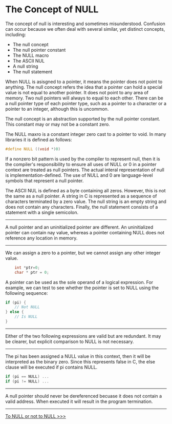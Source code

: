 # The Concept of NULL

The concept of null is interesting and sometimes misunderstood. Confusion can occur because we often deal with several similar, yet distinct concepts, including:

- The null concept
- The null pointer constant
- The NULL macro
- The ASCII NUL
- A null string
- The null statement

When NULL is asisgned to a pointer, it means the pointer does not point to anything. The null concept refers the idea that a pointer can hold a special value is not  equal to another pointer. It does not point to any area of memory. Two null pointers will always to equal to each other. There can be a null pointer type of each pointer type, such as a pointer to a character or a pointer to an integer, although this is uncommon.

The null concept is an abstraction supported by the null pointer constant. This constant may or may not be a constant zero.

The NULL maxro is a constant integer zero cast to a pointer to void. In many libraries it is defined as follows:

```c
#define NULL ((void *)0)
```

If a nonzero bit pattern is used by the compiler to represent null, then it is the compiler's responsibility to ensure all uses of NULL or 0 in a pointer context are treated as null pointers. The actual interal representation of null is implementation-defined. The use of NULL and 0 are language-level symbols that represent a null pointer.

The ASCII NUL is defined as a byte containing all zeros. However, this is not the same as a null pointer. A string in C is represented as a sequence of characters terminated by a zero value. The null string is an empty string and does not contain any characters. Finally, the null statement consists of a statement with a single semicolon.

----------

A null pointer and an uninitialized pointer are different. An uninitialized pointer can contain nay value, whereas a pointer containing NULL does not reference any location in memory.

----------


We can assign a zero to a pointer, but we cannot assign any other integer value.

```c
    int *ptr=0;
    char * ptr = 0;
```

A pointer can be used as the sole operand of a logical expression. For example, we can test to see whether the pointer is set to NULL using the following sequence:

```c
if (pi) {
    // Not NULL
} else {
    // Is NULL
}
```

----------

Either of the two following expressions are valid but are redundant. It may be clearer, but explicit comparison to NULL is not necessary.

----------

The pi has been assigned a NULL value in this context, then it will be interpreted as the binary zero. Since this represents false in C, the else clause will be executed if pi contains NULL.

```c
if (pi == NULL) ...
if (pi != NULL) ...
```

----------

A null pointer should never be dereferenced becuase it does not contain a valid address. When executed it will result in the program termination.

----------


[To NULL or not to NULL >>>](101-null-or-not-null.md)